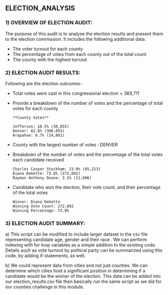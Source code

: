 ## ELECTION_ANALYSIS

### 1) OVERVIEW OF ELECTION AUDIT:
The purpose of this audit is to analyse the election results and present them to the election commission. It includes the following additional data:
* The voter turnout for each county
* The percentage of votes from each county out of the total count
* The county with the highest turnout

### 2) ELECTION AUDIT RESULTS:
Following are the election outcomes-

* Total votes were cast in this congressional election = 369,711
* Provide a breakdown of the number of votes and the percentage of total votes for each county

      **County Votes**

      Jefferson: 10.5% (38,855)
      Denver: 82.8% (306,055)
      Arapahoe: 6.7% (24,801)
  
* County with the largest number of votes : DENVER
* Breakdown of the number of votes and the percentage of the total votes each candidate received

      Charles Casper Stockham: 23.0% (85,213)
      Diana DeGette: 73.8% (272,892)
      Raymon Anthony Doane: 3.1% (11,606)
    
* Candidate who won the election, their vote count, and their percentage of the total votes

      Winner: Diana DeGette
      Winning Vote Count: 272,892
      Winning Percentage: 73.8%

### 3) ELECTION AUDIT SUMMARY:
a) This script can be modified to include larger dataset in the csv file representing candidate age, gender and their race . We can perform indexing with for loop variables as a simple addition to the existing code. Details such as vote turnout by political party can be summarized using this code, by adding if-statements, as well.

b) We could represent data from cities and not just counties. We can determine which cities hold a significant position in determining if a candidate would be the winner of the election. This data can be added into our election_results.csv file then basically run the same script as we did for our counties challenge in this module.

